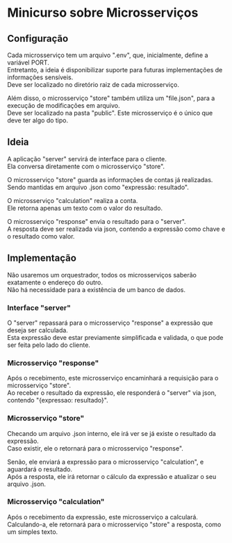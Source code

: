 # Minicurso sobre Microsserviços

## Configuração

Cada microsserviço tem um arquivo ".env", que, inicialmente, define a variável PORT.\
Entretanto, a ideia é disponibilizar suporte para futuras implementações de informações sensíveis.\
Deve ser localizado no diretório raiz de cada microsserviço.

Além disso, o microsserviço "store" também utiliza um "file.json", para a execução de modificações em arquivo.\
Deve ser localizado na pasta "public". Este microsserviço é o único que deve ter algo do tipo.

## Ideia

A aplicação "server" servirá de interface para o cliente.\
Ela conversa diretamente com o microsserviço "store".

O microsserviço "store" guarda as informações de contas já realizadas.\
Sendo mantidas em arquivo .json como "expressão: resultado".

O microsserviço "calculation" realiza a conta.\
Ele retorna apenas um texto com o valor do resultado.

O microsserviço "response" envia o resultado para o "server".\
A resposta deve ser realizada via json, contendo a expressão como chave e o resultado como valor.

## Implementação

Não usaremos um orquestrador, todos os microsserviços saberão exatamente o endereço do outro.\
Não há necessidade para a existência de um banco de dados.

### Interface "server"

O "server" repassará para o microsserviço "response" a expressão que deseja ser calculada.\
Esta expressão deve estar previamente simplificada e validada, o que pode ser feita pelo lado do cliente.

### Microsserviço "response"

Após o recebimento, este microsserviço encaminhará a requisição para o microsserviço "store".\
Ao receber o resultado da expressão, ele responderá o "server" via json, contendo "{expressao: resultado}".

### Microsserviço "store"

Checando um arquivo .json interno, ele irá ver se já existe o resultado da expressão.\
Caso existir, ele o retornará para o microsserviço "response".

Senão, ele enviará a expressão para o microsserviço "calculation", e aguardará o resultado.\
Após a resposta, ele irá retornar o cálculo da expressão e atualizar o seu arquivo .json.

### Microsserviço "calculation"

Após o recebimento da expressão, este microsserviço a calculará.\
Calculando-a, ele retornará para o microsserviço "store" a resposta, como um simples texto.
